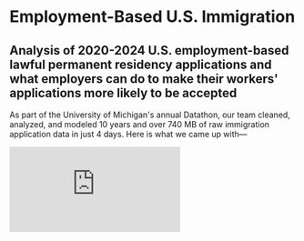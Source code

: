 # Employment-Based U.S. Immigration
## Analysis of 2020-2024 U.S. employment-based lawful permanent residency applications and what employers can do to make their workers' applications more likely to be accepted

As part of the University of Michigan's annual Datathon, our team cleaned, analyzed, and modeled 10 years and over 740 MB of raw immigration application data in just 4 days. Here is what we came up with—


![](https://github.com/user-attachments/files/18711746/Datathon.Presentation.-.Team.48-Data.Dogs.pdf)
